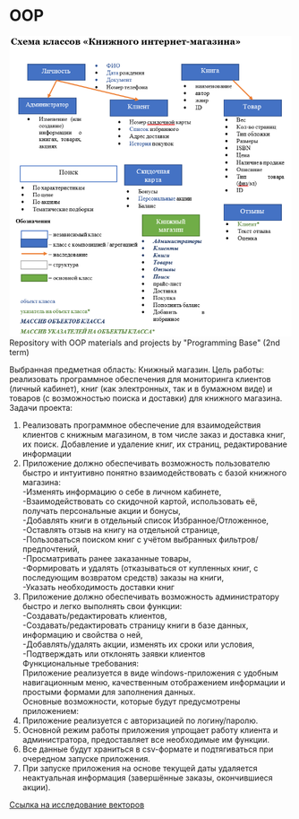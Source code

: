 # OOP
![Project diagram](https://github.com/Mindally/OOP/blob/first-main-branch/source/Photo%20of%20project%20diagram.png)
<br>Repository with OOP materials and projects by "Programming Base" (2nd term)

Выбранная предметная область: Книжный магазин.
Цель работы: реализовать программное обеспечения для мониторинга клиентов (личный кабинет), книг (как электронных, так и в бумажном виде) и товаров (с возможностью поиска и доставки) для книжного магазина.
Задачи проекта:<br>
1.	Реализовать программное обеспечение для взаимодействия клиентов с книжным магазином, в том числе заказ и доставка книг, их поиск. Добавление и удаление книг, их страниц, редактирование информации<br>
2.	Приложение должно обеспечивать возможность пользователю быстро и интуитивно понятно взаимодействовать с базой книжного магазина:<br>
-Изменять информацию о себе в личном кабинете,<br>
-Взаимодействовать со скидочной картой, использовать её, получать персональные акции и бонусы,<br>
-Добавлять книги в отдельный список Избранное/Отложенное,<br>
-Оставлять отзыв на книгу на отдельной странице,<br>
-Пользоваться поиском книг с учётом выбранных фильтров/предпочтений,<br>
-Просматривать ранее заказанные товары,<br>
-Формировать и удалять (отказываться от купленных книг, с последующим возвратом средств) заказы на книги,<br>
-Указать необходимость доставки книг<br>
3.	Приложение должно обеспечивать возможность администратору быстро и легко выполнять свои функции:<br>
-Создавать/редактировать клиентов,<br>
-Создавать/редактировать страницу книги в базе данных, информацию и свойства о ней,<br>
-Добавлять/удалять акции, изменять их сроки или условия,<br>
-Подтверждать или отклонять заявки клиентов<br>
Функциональные требования:<br>
Приложение реализуется в виде windows-приложения с удобным навигационным меню, качественным отображением информации и простыми формами для заполнения данных.<br>
Основные возможности, которые будут предусмотрены приложением:<br>
1.	Приложение реализуется с авторизацией по логину/паролю.<br>
2.	Основной режим работы приложения упрощает работу клиента и администратора, предоставляет все необходимые им функции.<br>
3.	Все данные будут храниться в csv-формате и подтягиваться при очередном запуске приложения. <br>
4.	При запуске приложения на основе текущей даты удаляется неактуальная информация (завершённые заказы, окончившиеся акции).<br>

[Ссылка на исследование векторов](https://github.com/Mindally/OOP/blob/first-main-branch/source/vector%20research.pdf)
